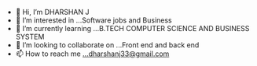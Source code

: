 - 👋 Hi, I’m DHARSHAN J 
- 👀 I’m interested in ...Software jobs and Business
- 🌱 I’m currently learning ...B.TECH COMPUTER SCIENCE AND BUSINESS SYSTEM 
- 💞️ I’m looking to collaborate on ...Front end and back end
- 📫 How to reach me ...dharshanj33@gmail.com


<!---
dharshanj2426/dharshanj2426 is a ✨ special ✨ repository because its `README.md` (this file) appears on your GitHub profile.
You can click the Preview link to take a look at your changes.
--->
